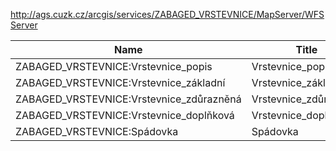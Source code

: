 http://ags.cuzk.cz/arcgis/services/ZABAGED_VRSTEVNICE/MapServer/WFSServer

|Name|Title|Abstract|
|--|--|--|
|ZABAGED_VRSTEVNICE:Vrstevnice_popis|Vrstevnice_popis||
|ZABAGED_VRSTEVNICE:Vrstevnice_základní|Vrstevnice_základní||
|ZABAGED_VRSTEVNICE:Vrstevnice_zdůrazněná|Vrstevnice_zdůrazněná||
|ZABAGED_VRSTEVNICE:Vrstevnice_doplňková|Vrstevnice_doplňková||
|ZABAGED_VRSTEVNICE:Spádovka|Spádovka||
